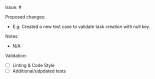 Issue: #

Proposed changes:
- E.g: Created a new test case to validate task creation with null key.

Notes:
- N/A

Validation:
- [ ] Linting & Code Style
- [ ] Additional/udpdated tests
